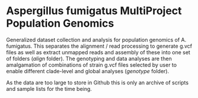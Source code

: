 # Aspergillus fumigatus MultiProject Population Genomics

Generalized dataset collection and analysis for population genomics of A. fumigatus. 
This separates the alignment / read processing to generate g.vcf files as well as extract unmapped reads and assembly of these into one set of folders (*align* folder).
The genotyping and data analyses are then amalgamation of combinations of strain g.vcf files selected by user to enable different clade-level and global analyses (*genotype* folder).

As the data are too large to store in Github this is only an archive of scripts and sample lists for the time being.
